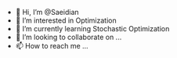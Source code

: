- 👋 Hi, I’m @Saeidian
- 👀 I’m interested in Optimization
- 🌱 I’m currently learning Stochastic Optimization
- 💞️ I’m looking to collaborate on ...
- 📫 How to reach me ...

<!---
Saeidian/Saeidian is a ✨ special ✨ repository because its `README.md` (this file) appears on your GitHub profile.
You can click the Preview link to take a look at your changes.
--->

